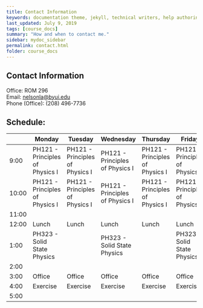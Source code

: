 ```yaml
---
title: Contact Information
keywords: documentation theme, jekyll, technical writers, help authoring tools, hat replacements
last_updated: July 9, 2019
tags: [course_docs]
summary: "How and when to contact me."
sidebar: mydoc_sidebar
permalink: contact.html
folder: course_docs
---
```



## Contact Information
Office: ROM 296  
Email: [nelsonla@byui.edu][emaillink]  
Phone (Office): (208) 496-7736

## Schedule:

|        |   Monday   |  Tuesday   |  Wednesday  |  Thursday  |  Friday   |
|--------|------------|------------|-------------|------------|-----------|
|9:00    |   PH121 - Principles of Physics I    |   PH121 - Principles of Physics I   |   PH121 - Principles of Physics I    |   PH121 - Principles of Physics I   |   PH121 - Principles of Physics I  |
|10:00   |   PH121 - Principles of Physics I   |   PH121 - Principles of Physics I   |   PH121 - Principles of Physics I    |   PH121 - Principles of Physics I   |   PH121 - Principles of Physics I  |
|11:00
|12:00   |   Lunch    |   Lunch    |   Lunch     |   Lunch    |   Lunch   |
|1:00    |   PH323 - Solid State Physics    |            |   PH323 - Solid State Physics    |            |   PH323 - Solid State Physics   |
|2:00
|3:00   |   Office    |   Office    |   Office     |   Office    |   Office   |
|4:00   |   Exercise    |   Exercise    |   Exercise     |   Exercise    |   Exercise   |
|5:00



[emaillink]: mailto:nelsonla@byui.edu  

